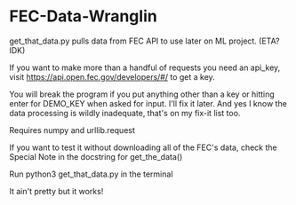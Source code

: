# FEC-Data-Wranglin
get_that_data.py pulls data from FEC API to use later on ML project. (ETA? IDK)

If you want to make more than a handful of requests you need an api_key, visit https://api.open.fec.gov/developers/#/ to get a key.

You will break the program if you put anything other than a key or hitting enter for DEMO_KEY when asked for input. I'll fix it later.
And yes I know the data processing is wildly inadequate, that's on my fix-it list too.

Requires numpy and urllib.request

If you want to test it without downloading all of the FEC's data, check the Special Note in the docstring for get_the_data()

Run python3 get_that_data.py in the terminal

It ain't pretty but it works!

